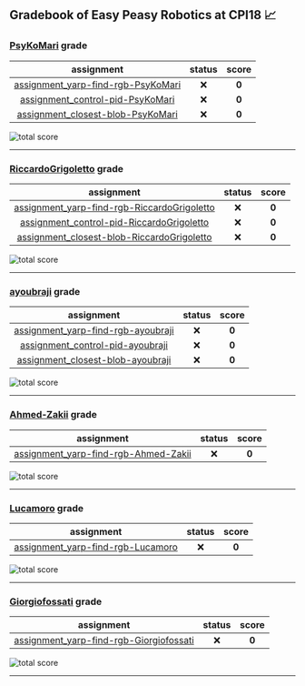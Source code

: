 ## Gradebook of Easy Peasy Robotics at CPI18 :chart_with_upwards_trend:

### [**PsyKoMari**](https://github.com/PsyKoMari) grade

| assignment | status | score |
|    :--:    |  :--:  | :--:  |
| [assignment_yarp-find-rgb-PsyKoMari](https://github.com/easy-peasy-robotics/assignment_yarp-find-rgb-PsyKoMari) | :x: | **0** |
| [assignment_control-pid-PsyKoMari](https://github.com/easy-peasy-robotics/assignment_control-pid-PsyKoMari) | :x: | **0** |
| [assignment_closest-blob-PsyKoMari](https://github.com/easy-peasy-robotics/assignment_closest-blob-PsyKoMari) | :x: | **0** |

![total score](https://img.shields.io/badge/total_score-0-orange.svg?style=flat-square)

---


### [**RiccardoGrigoletto**](https://github.com/RiccardoGrigoletto) grade

| assignment | status | score |
|    :--:    |  :--:  | :--:  |
| [assignment_yarp-find-rgb-RiccardoGrigoletto](https://github.com/easy-peasy-robotics/assignment_yarp-find-rgb-RiccardoGrigoletto) | :x: | **0** |
| [assignment_control-pid-RiccardoGrigoletto](https://github.com/easy-peasy-robotics/assignment_control-pid-RiccardoGrigoletto) | :x: | **0** |
| [assignment_closest-blob-RiccardoGrigoletto](https://github.com/easy-peasy-robotics/assignment_closest-blob-RiccardoGrigoletto) | :x: | **0** |

![total score](https://img.shields.io/badge/total_score-0-orange.svg?style=flat-square)

---


### [**ayoubraji**](https://github.com/ayoubraji) grade

| assignment | status | score |
|    :--:    |  :--:  | :--:  |
| [assignment_yarp-find-rgb-ayoubraji](https://github.com/easy-peasy-robotics/assignment_yarp-find-rgb-ayoubraji) | :x: | **0** |
| [assignment_control-pid-ayoubraji](https://github.com/easy-peasy-robotics/assignment_control-pid-ayoubraji) | :x: | **0** |
| [assignment_closest-blob-ayoubraji](https://github.com/easy-peasy-robotics/assignment_closest-blob-ayoubraji) | :x: | **0** |

![total score](https://img.shields.io/badge/total_score-0-orange.svg?style=flat-square)

---


### [**Ahmed-Zakii**](https://github.com/Ahmed-Zakii) grade

| assignment | status | score |
|    :--:    |  :--:  | :--:  |
| [assignment_yarp-find-rgb-Ahmed-Zakii](https://github.com/easy-peasy-robotics/assignment_yarp-find-rgb-Ahmed-Zakii) | :x: | **0** |

![total score](https://img.shields.io/badge/total_score-0-orange.svg?style=flat-square)

---


### [**Lucamoro**](https://github.com/Lucamoro) grade

| assignment | status | score |
|    :--:    |  :--:  | :--:  |
| [assignment_yarp-find-rgb-Lucamoro](https://github.com/easy-peasy-robotics/assignment_yarp-find-rgb-Lucamoro) | :x: | **0** |

![total score](https://img.shields.io/badge/total_score-0-orange.svg?style=flat-square)

---


### [**Giorgiofossati**](https://github.com/Giorgiofossati) grade

| assignment | status | score |
|    :--:    |  :--:  | :--:  |
| [assignment_yarp-find-rgb-Giorgiofossati](https://github.com/easy-peasy-robotics/assignment_yarp-find-rgb-Giorgiofossati) | :x: | **0** |

![total score](https://img.shields.io/badge/total_score-0-orange.svg?style=flat-square)

---

